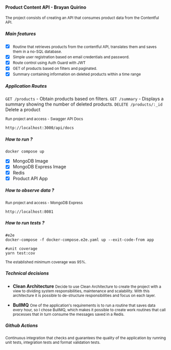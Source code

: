 #### Product Content API - Brayan Quirino

<small>The project consists of creating an API that consumes product data from the Contentful API.</small>
</br>

##### Main features

- [x] <small>Routine that retrieves products from the contentful API, translates them and saves them in a no-SQL database.</small>
- [x] <small>Simple user registration based on email credentials and password.</small>
- [x] <small>Route control using Auth Guard with JWT</small>
- [x] <small>GET of products based on filters and paginated.</small>
- [x] <small>Summary containing information on deleted products within a time range</small>

##### Application Routes 

``GET /products`` - Obtain products based on filters.
``GET /summary`` - Displays a summary showing the number of deleted products.
``DELETE /products/:_id`` Delete a product

<small>Run project and access - Swagger API Docs</small>
```
http://localhost:3000/api/docs
```

##### How to run ?

```
docker compose up
```

- [x] MongoDB Image
- [x] MongoDB Express Image
- [x] Redis
- [x] Product API App

##### How to observe data ?

<small>Run project and access - MongoDB Express</small>
```
http://localhost:8081
```

##### How to run tests ?

```
#e2e
docker-compose -f docker-compose.e2e.yaml up --exit-code-from app
```

```
#unit coverage
yarn test:cov
```

<small>The established minimum coverage was 95%.</small>


##### Technical decisions

- <strong>Clean Architecture</strong>
<small>Decide to use Clean Architecture to create the project with a view to dividing system responsibilities, maintenance and scalability. With this architecture it is possible to de-structure responsibilities and focus on each layer.</small>


- <strong>BullMQ</strong>
<small>One of the application's requirements is to run a routine that saves data every hour, so I chose BullMQ, which makes it possible to create work routines that call processes that in turn consume the messages saved in a Redis.</small>


##### Github Actions 

<small>Continuous integration that checks and guarantees the quality of the application by running unit tests, integration tests and format validation tests.</small>